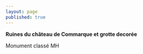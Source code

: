 ```yaml
---
layout: page
published: true
---
```


**Ruines du château de Commarque et grotte decorée**

Monument classé MH